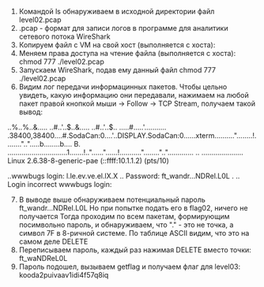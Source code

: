 1. Командой ls обнаруживаем в исходной директории файл level02.pcap
2. .pcap - формат для записи логов в программе для аналитики сетевого потока WireShark
3. Копируем файл с VM на свой хост (выполняется с хоста):
4. Меняем права доступа на чтение файла (выполняется с хоста):
chmod 777 ./level02.pcap
5. Запускаем WireShark, подав ему данный файл
chmod 777 ./level02.pcap
6. Видим лог передачи информацинных пакетов. Чтобы цельно увидеть, какую информацию они передавали, нажимаем на любой пакет правой кнопкой мыши -> Follow -> TCP Stream, получаем такой вывод:

..%..%..&..... ..#..'..$..&..... ..#..'..$.. .....#.....'........... .38400,38400....#.SodaCan:0....'..DISPLAY.SodaCan:0......xterm.........."........!........"..".....b........b....	B.
..............................1.......!.."......"......!..........."........"..".............	..
.....................
Linux 2.6.38-8-generic-pae (::ffff:10.1.1.2) (pts/10)

..wwwbugs login: l.le.ev.ve.el.lX.X
..
Password: ft_wandr...NDRel.L0L
.
..
Login incorrect
wwwbugs login:

7. В выводе выше обнаруживаем потенциальный пароль
ft_wandr...NDRel.L0L
Но при попытке подать его в flag02, ничего не получается
Тогда проходим по всем пакетам, формирующим посимвольно пароль, и обнаруживаем, что "." - это не точка, а символ 7F в 8-ричной системе. По таблице ASCII видим, что это на самом деле DELETE
8. Переписываем пароль, каждый раз нажимая DELETE вместо точки:
ft_waNDReL0L
9. Пароль подошел, вызываем getflag и получаем флаг для level03: kooda2puivaav1idi4f57q8iq
